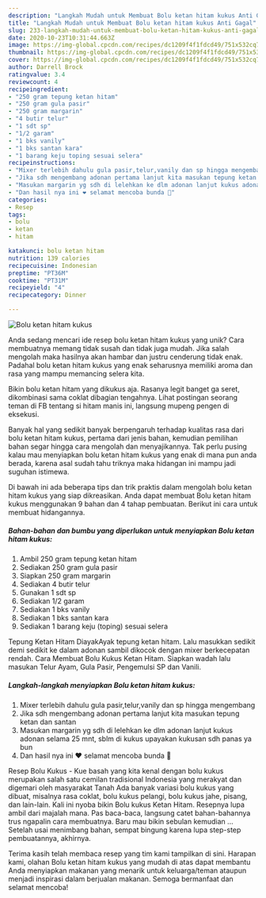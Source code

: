```yaml
---
description: "Langkah Mudah untuk Membuat Bolu ketan hitam kukus Anti Gagal"
title: "Langkah Mudah untuk Membuat Bolu ketan hitam kukus Anti Gagal"
slug: 233-langkah-mudah-untuk-membuat-bolu-ketan-hitam-kukus-anti-gagal
date: 2020-10-23T10:31:44.663Z
image: https://img-global.cpcdn.com/recipes/dc1209f4f1fdcd49/751x532cq70/bolu-ketan-hitam-kukus-foto-resep-utama.jpg
thumbnail: https://img-global.cpcdn.com/recipes/dc1209f4f1fdcd49/751x532cq70/bolu-ketan-hitam-kukus-foto-resep-utama.jpg
cover: https://img-global.cpcdn.com/recipes/dc1209f4f1fdcd49/751x532cq70/bolu-ketan-hitam-kukus-foto-resep-utama.jpg
author: Darrell Brock
ratingvalue: 3.4
reviewcount: 4
recipeingredient:
- "250 gram tepung ketan hitam"
- "250 gram gula pasir"
- "250 gram margarin"
- "4 butir telur"
- "1 sdt sp"
- "1/2 garam"
- "1 bks vanily"
- "1 bks santan kara"
- "1 barang keju toping sesuai selera"
recipeinstructions:
- "Mixer terlebih dahulu gula pasir,telur,vanily dan sp hingga mengembang"
- "Jika sdh mengembang adonan pertama lanjut kita masukan tepung ketan dan santan"
- "Masukan margarin yg sdh di lelehkan ke dlm adonan lanjut kukus adonan selama 25 mnt, sblm di kukus upayakan kukusan sdh panas ya bun"
- "Dan hasil nya ini ❤️ selamat mencoba bunda 🤗"
categories:
- Resep
tags:
- bolu
- ketan
- hitam

katakunci: bolu ketan hitam 
nutrition: 139 calories
recipecuisine: Indonesian
preptime: "PT36M"
cooktime: "PT31M"
recipeyield: "4"
recipecategory: Dinner

---
```



![Bolu ketan hitam kukus](https://img-global.cpcdn.com/recipes/dc1209f4f1fdcd49/751x532cq70/bolu-ketan-hitam-kukus-foto-resep-utama.jpg)

Anda sedang mencari ide resep bolu ketan hitam kukus yang unik? Cara membuatnya memang tidak susah dan tidak juga mudah. Jika salah mengolah maka hasilnya akan hambar dan justru cenderung tidak enak. Padahal bolu ketan hitam kukus yang enak seharusnya memiliki aroma dan rasa yang mampu memancing selera kita.

Bikin bolu ketan hitam yang dikukus aja. Rasanya legit banget ga seret, dikombinasi sama coklat dibagian tengahnya. Lihat postingan seorang teman di FB tentang si hitam manis ini, langsung mupeng pengen di eksekusi.

Banyak hal yang sedikit banyak berpengaruh terhadap kualitas rasa dari bolu ketan hitam kukus, pertama dari jenis bahan, kemudian pemilihan bahan segar hingga cara mengolah dan menyajikannya. Tak perlu pusing kalau mau menyiapkan bolu ketan hitam kukus yang enak di mana pun anda berada, karena asal sudah tahu triknya maka hidangan ini mampu jadi suguhan istimewa.


Di bawah ini ada beberapa tips dan trik praktis dalam mengolah bolu ketan hitam kukus yang siap dikreasikan. Anda dapat membuat Bolu ketan hitam kukus menggunakan 9 bahan dan 4 tahap pembuatan. Berikut ini cara untuk membuat hidangannya.

<!--inarticleads1-->

##### Bahan-bahan dan bumbu yang diperlukan untuk menyiapkan Bolu ketan hitam kukus:

1. Ambil 250 gram tepung ketan hitam
1. Sediakan 250 gram gula pasir
1. Siapkan 250 gram margarin
1. Sediakan 4 butir telur
1. Gunakan 1 sdt sp
1. Sediakan 1/2 garam
1. Sediakan 1 bks vanily
1. Sediakan 1 bks santan kara
1. Sediakan 1 barang keju (toping) sesuai selera


Tepung Ketan Hitam DiayakAyak tepung ketan hitam. Lalu masukkan sedikit demi sedikit ke dalam adonan sambil dikocok dengan mixer berkecepatan rendah. Cara Membuat Bolu Kukus Ketan Hitam. Siapkan wadah lalu masukan Telur Ayam, Gula Pasir, Pengemulsi SP dan Vanili. 

<!--inarticleads2-->

##### Langkah-langkah menyiapkan Bolu ketan hitam kukus:

1. Mixer terlebih dahulu gula pasir,telur,vanily dan sp hingga mengembang
1. Jika sdh mengembang adonan pertama lanjut kita masukan tepung ketan dan santan
1. Masukan margarin yg sdh di lelehkan ke dlm adonan lanjut kukus adonan selama 25 mnt, sblm di kukus upayakan kukusan sdh panas ya bun
1. Dan hasil nya ini ❤️ selamat mencoba bunda 🤗


Resep Bolu Kukus - Kue basah yang kita kenal dengan bolu kukus merupakan salah satu cemilan tradisional Indonesia yang merakyat dan digemari oleh masyarakat Tanah Ada banyak variasi bolu kukus yang dibuat, misalnya rasa coklat, bolu kukus pelangi, bolu kukus jahe, pisang, dan lain-lain. Kali ini nyoba bikin Bolu kukus Ketan Hitam. Resepnya lupa ambil dari majalah mana. Pas baca-baca, langsung catet bahan-bahannya trus ngapalin cara membuatnya. Baru mau bikin sebulan kemudian … Setelah usai menimbang bahan, sempat bingung karena lupa step-step pembuatannya, akhirnya. 

Terima kasih telah membaca resep yang tim kami tampilkan di sini. Harapan kami, olahan Bolu ketan hitam kukus yang mudah di atas dapat membantu Anda menyiapkan makanan yang menarik untuk keluarga/teman ataupun menjadi inspirasi dalam berjualan makanan. Semoga bermanfaat dan selamat mencoba!
